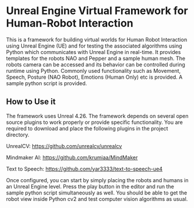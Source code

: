 
# Unreal Engine Virtual Framework for Human-Robot Interaction

This is a framework for building virtual worlds for Human Robot Interaction using Unreal Engine (UE) and for testing the associated algorithms using Python which communicates with Unreal Engine in real-time. It provides templates for the robots NAO and Pepper and a sample human mesh. The robots camera can be accessed and its behavior can be controlled during runtime using Python. Commonly used functionality such as Movement, Speech, Posture (NAO Robot), Emotions (Human Only) etc is provided. A sample python script is provided.  

## How to Use it
The framework uses Unreal 4.26. The framework depends on several open source plugins to work properly or provide specific functionality. You are required to download and place the following plugins in the project directory.

UnrealCV:
https://github.com/unrealcv/unrealcv

Mindmaker AI:
https://github.com/krumiaa/MindMaker

Text to Speech:
https://github.com/yar3333/text-to-speech-ue4

Once configured, you can start by simply placing the robots and humans in an Unreal Engine level. Press the play button in the editor and run the sample python script simultaneously as well. You should be able to get the robot view inside Python cv2 and test computer vision algorithms as usual.
